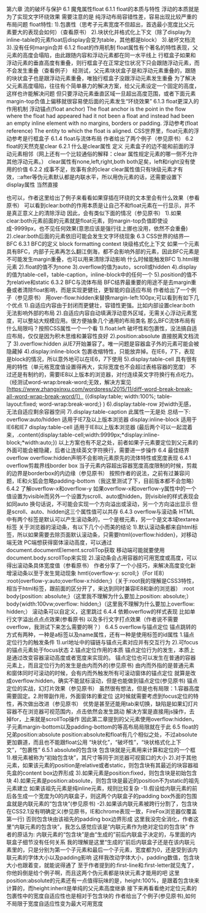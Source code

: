 第六章 流的破坏与保护
6.1 魔鬼属性float
6.1.1 float的本质与特性
浮动的本质就是为了实现文字环绕效果
需要注意的是 纯浮动布局容错性差，容易出现比较严重的布局问题
float特性:
1).包裹性（思考子元素宽度不但超出，首选最小宽度比父元素要大的表现会如何）（查看原书）
2).块状化并格式化上下文（除了display为inline-table的元素float后display会变为table，其他都是block）
3).破坏文档流
3).没有任何margin合并
6.1.2 float的作用机制
float属性有个著名的特性表现，父元素的高度会塌陷，由此跟随内容和浮动元素都在同一水平线上
行框盒子如果和浮动元素的垂直高度有重叠，则行框盒子在正常定位状况下只会跟随浮动元素，而不会发生重叠（查看例子）
经测试，父元素块状盒子是和浮动元素重叠的，跟随的块状盒子也是跟浮动元素重叠，唯独行框盒子没跟浮动元素发生重叠
为了解决父元素高度塌陷，往往有个简单暴力的解决方案，给父元素设定一个固定的高度，这样也许能解决问题
但只要浮动元素垂直区域一旦超出高度范围，或者下面元素margin-top负值上偏移就很容易使后面的元素发生“环绕效果”
6.1.3 float更深入的作用机制
浮动锚点(float anchor)
The float anchor is the point in the flow where the float had appeared had it not been a float and instead had been an empty inline element with no margins, borders or padding.
浮动参考(float reference)
The entity to which the float is aligned.
CSS世界里，float元素的浮动参考是行框盒子
6.1.4 float与流体布局
作者给出了两个例子（参见原书）
6.2 float的天然克星clear
6.2.1 什么是clear属性
定义 元素盒子的边不能和前面的浮动元素相邻（网上还有一个比较通俗的解释：clear 属性规定元素的哪一侧不允许其他浮动元素。）
clear属性有none,left,right,both
both足矣，left和right没有使用的价值
6.2.2 成事不足，败事有余的clear
clear属性值只有块级元素才有效，::after等伪元素默认都是内联水平，所以用伪元素的话，还需要设置下display属性
当然直接<div style="clear:both"></div>也可以，作者这里给出了例子来看看如果穿插在环绕的文本里会有什么效果（参看原书）
可以看到clear:both的作用本质是让自己不和float元素在一行显示，并不是真正意义上的清除浮动
因此，会有类似下面的情况（参见原书）
1).如果clear:both元素前面的元素就是float元素，则margin-top负值即使设成-9999px，也不见任何效果(意思应该是强行往上挪也没用，依然不会重叠)
2).clear:both后面的元素依旧可能会发生文字环绕现象
6.3 CSS世界的结界—BFC
6.3.1 BFC的定义
block formatting context 块级格式化上下文
如果一个元素具有BFC，内部子元素再怎么翻江倒海，都不会影响外部的元素，因此BFC元素是不可能发生margin重叠，也可以用来清除浮动影响
什么时候能触发BFC
1).html根元素
2).float的值不为none
3).overflow的值为auto，scroll或hidden
4).display的值为table-cell，table-caption，inline-block中的任何一个
5).position的值不为relative和static
6.3.2 BFC与流体布局
BFC结界最重要的用途不是去margin重叠或者清除float影响，而是实现更健壮，更智能的自适应布局
作者给出了一个例子（参见原书）
用over-flow:hidden来替换margin-left:100px;可以看到有如下几个优点
1).自适应内容由于封闭而更健壮，容错性更强。比如内部设置clear:both无法影响外部的布局
2).自适应内容自动填满浮动意外区域，无需关心浮动元素宽度，可以整站大规模应用。很方便抽象几个通用的布局类名
那么BFC流体布局有什么局限吗？按照CSS属性一个一个看
1).float:left 破坏性和包裹性，没法搞自适应布局，仅仅是因为积木思维和兼容性良好
2).position:absolute 直接脱离文档流了
3).overflow:hidden 从IE7开始兼容了。唯一问题是容器盒子外的元素可能会被隐藏掉
4).display:inline-block 包裹收缩特性，只能放弃掉。在IE6，7下，表现是block的情况，所以意外地可以在IE6，7下使用
5).display:table-cell 具有很有用的特性（单元格宽度值设置得再大，实际宽度也不会超过表格容器的宽度）
不过还是有制约的，需要IE8以上版本的浏览器，对付连续英文字符换行有点吃力。
（经测试word-wrap:break-word;无效，解决方案见[https://www.zhangxinxu.com/wordpress/2015/11/diff-word-break-break-all-word-wrap-break-word/]）
({display:table; width:100%; table-layout:fixed; word-wrap:break-word;} )
6).display:table-row 对width无感，无法自适应剩余容器空间
7).display:table-caption 此属性一无是处
总结一下:
overflow:auto/hidden 适用于IE7及以上版本浏览器
display:inline-block 适用于IE6和IE7
display:table-cell 适用于IE8以上版本浏览器
(最后两个可以一起混着来，.content{display:table-cell;width:9999px;*display:inline-block;*width:auto;})
以上方案也有不足之处，前者如果子元素要定位到父元素的外面可能会被隐藏，后者让连续英文字符换行，需要进一步操作
6.4 最佳结界overflow
overflow:hidden声明不会影响元素原先的流体特性或宽度表现
6.4.1 overflow剪裁界线border box
当子元素内容超出容器宽度高度限制的时候，剪裁的边界是borderbox的内边缘（参见原书）
按照作者的说法，之前有过兼容问题，IE和火狐会忽略padding-bottom（我这里测试了下，目前版本都不会忽略）
6.4.2 了解overflow-x和overflow-y
如果overflow-x和overflow-y属性中的一个值设置为visible而另外一个设置为scroll、auto或hidden，则visible的样式表现会如同auto
换句话说，不可能会实现一个方向溢出或滚动，另一个方向溢出显示
但是scroll、auto、hidden这三个属性值可以共存
6.4.3 overflow与滚动条
HTML中有两个标签是默认可以产生滚动条的，一个是根元素<html>，另一个是文本域textarea标签
关于浏览器的滚动条，有以下几个小而美的结论
1).默认滚动条都来自html标签，所以如果需要去除页面默认滚动条，只需要html{overflow:hidden}，对移动端无效
PC端想获得窗体滚动高度，可以通过document.documentElement.scrollTop获取
移动端可能就要使用document.body.scrollTop来实现
2).滚动条会占用容器的可用宽度或高度，可以得出滚动条具体宽度值（参看原书）
作者分享了一个小技巧，来解决高度变化新增滚动条以至于发生晃动现象
hmtl{overflow-y: scroll;}（For IE8）
:root{overflow-y:auto;overflow-x:hidden;}（关于:root我的理解是CSS3特性，相当于html标签，跟前面的区分开了，来达到同时兼容IE8和新的浏览器）
:root body{position: absolute;}（这里我不理解为什么要加上position: absolute;）
body{width:100vw;overflow: hidden;}（这里我不理解为什么要加上overflow: hidden;）
滚动条可以自定义，这里跳过
6.4.4 依赖overflow的样式表现
比如单行文字溢出点点点效果(参看原书)
以及多行文字打点效果（作者说不需要overflow，我测试下来怎么需要的啊？）
6.4.5 overflow与锚点定位
锚点跳转的方式有两种，一种是a标签以及name属性，还有一种是使用标签的id属性
1.锚点定位行为的触发条件
1).url地址中的锚链与锚点元素对应并有交互行为
2).可focus的锚点元素处于focus状态
2.锚点定位作用的本质
锚点定位行为的发生，本质上是通过改变容器滚动高度或者宽度来实现的。
锚点定位也可以发生在普通的容器元素上，而且定位行为的发生是由内而外的(参见原书)
由内而外指的是普通元素和窗体同时可滚动的时候，会有内而外触发所有可滚动窗体的锚点定位
就算是改成overflow:hidden，确实不能鼠标滚动，但是也能做到锚点定位(参见原书)
锚点定位的实战，幻灯片效果（参见原书）
虽然很有想法，但是也有局限：1.容器高度需要固定。2.附带副作用，外面窗体的重定位
这时候就需要考虑到focus定位的特性，再次做出改进（参见原书）
优势是甚至还能用tab来切换，缺陷是如果幻灯片容器不在浏览器可视范围内，点击依然会发生跳动
解决方案是直接用js操作，去掉for，上来就是scrollTop操作
因此第二章提到的父元素使用overflow:hidden，子元素margin-bottom以及padding-bottom的等高布局局限就在于此
6.5 float的兄弟position:absolute
position:absolute和float有几个相似之处，不过absolute更加霸道，而且也不能跟float公用
“块状化”，“破坏性”，“块状格式化上下文”，“包裹性”
6.5.1 absolute的包含块
包含块就是元素用来计算和定位的一个框
1).根元素被称为“初始包含块”，其尺寸等同于浏览器可视窗口的大小
2).对于其他元素，如果该元素的position是relative或者static，则包含块有其最近的块容器祖先盒的content box边界形成
3).如果元素是position:fixed，则包含块是初始包含块
4).如果元素是position:absolute，则包含块是最近的position不为static的祖先元素建立
如果该祖先元素是纯inline元素，规则比较复杂
-1).假设给内联元素的前后各生成一个宽度为0的内联盒子，则这两个内联盒子的padding box外面的包围盒就是内联元素的“包含块”(参见原书)
-2).如果该内联元素被跨行分割了，包含块在CSS2.1没有明确定义(参见原书，IE和chrome表现一致，FireFox浏览器仅覆盖第一行)
否则包含块由该祖先的padding box边界形成
这里我没完全消化，作者这里“内联元素的包含块”，我怎么感觉应该是“内联元素作为绝对定位的包含块”
作者的原话为: 内联元素的“包含块”是由“生成的”前后内联盒子决定的，与里面的内联盒子细节没有任何关系
我的理解是这里“生成的”前后内联盒子还是在该内联元素里的，只是分别为第一个子元素和最后一个子元素，宽度都为0，还是受到该内联元素的字体大小以及padding影响
这样我改动字体大小，padding数值，包含块大小也跟着变，就能说得通了
至于作者提到的:first-line和:first-letter就见鬼了，你他妈倒是给个例子啊，而且这两个伪元素都是块状元素才能用的吧
这里position:absolute的元素还有一点值得玩味的是，height:100%，是跟着包含块来计算的，而height:inherit是单纯的父元素高度继承
接下来再看看绝对定位元素的包裹性中的宽度自适应性也是相对于包含块的
作者给出了个例子(参见原书),如何不局限于宽度自适应性变为最大可用宽度

